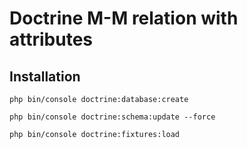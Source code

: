 # Doctrine M-M relation with attributes

## Installation

    php bin/console doctrine:database:create

    php bin/console doctrine:schema:update --force

    php bin/console doctrine:fixtures:load
